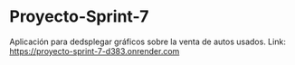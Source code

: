 # Proyecto-Sprint-7
Aplicación para dedsplegar gráficos sobre la venta de autos usados.
Link: https://proyecto-sprint-7-d383.onrender.com
